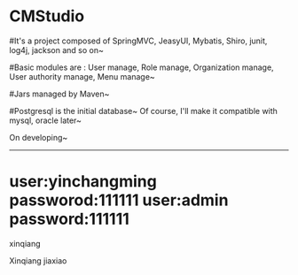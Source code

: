 CMStudio
========

#It's a project composed of SpringMVC, JeasyUI, Mybatis, Shiro, junit, log4j, jackson and so on~

#Basic modules are : User manage, Role manage, Organization manage, User authority manage, Menu manage~ 

#Jars managed by Maven~

#Postgresql is the initial database~ Of course, I'll make it compatible with mysql, oracle later~ 

On developing~

-------------
user:yinchangming passworod:111111
user:admin password:111111
=======
xinqiang

Xinqiang jiaxiao
